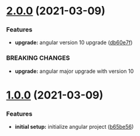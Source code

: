 # [2.0.0](https://github.com/anumang/angular-theming/compare/v1.0.0...v2.0.0) (2021-03-09)

### Features

- **upgrade:** angular version 10 upgrade ([db60e7f](https://github.com/anumang/angular-theming/commit/db60e7f3b92dd4666a3e49e69289dc1b4ad103b6))

### BREAKING CHANGES

- **upgrade:** angular major upgrade with version 10

# [1.0.0](https://github.com/anumang/angular-theming/releases/tag/v1.0.0) (2021-03-09)

### Features

- **initial setup:** initialize angular project ([b65be56](https://github.com/anumang/angular-theming/commit/b65be56b28454457fa2ab0c4b17995490c3c7d34))
